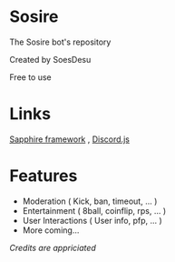 # Sosire
The Sosire bot's repository

Created by SoesDesu

Free to use

# Links
[Sapphire framework](https://www.sapphirejs.dev)
, [Discord.js](https://discord.js.org/#/)

# Features
- Moderation ( Kick, ban, timeout, ... )
- Entertainment ( 8ball, coinflip, rps, ... )
- User Interactions ( User info, pfp, ... )
- More coming...

*Credits are appriciated*
